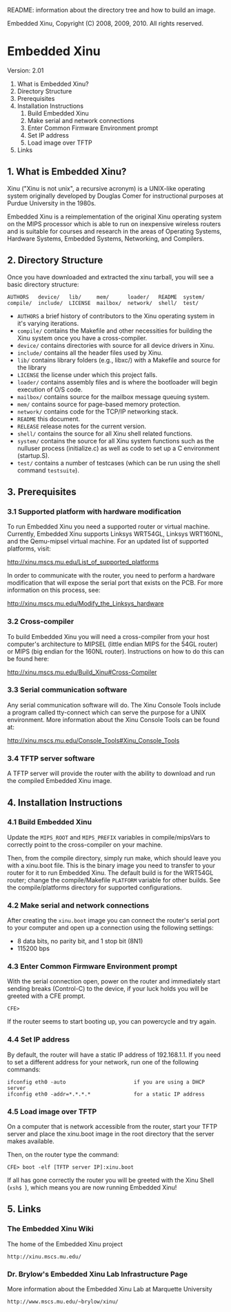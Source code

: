 README: information about the directory tree and how to build an image.

Embedded Xinu, Copyright (C) 2008, 2009, 2010.  All rights reserved.

# Embedded Xinu #

Version: 2.01

 1. What is Embedded Xinu?
 2. Directory Structure
 3. Prerequisites
 4. Installation Instructions
    1. Build Embedded Xinu
    2. Make serial and network connections
    3. Enter Common Firmware Environment prompt
    4. Set IP address
    5. Load image over TFTP
 5. Links


## 1. What is Embedded Xinu? ##

Xinu ("Xinu is not unix", a recursive acronym) is a UNIX-like operating
system originally developed by Douglas Comer for instructional purposes at
Purdue University in the 1980s.

Embedded Xinu is a reimplementation of the original Xinu operating system
on the MIPS processor which is able to run on inexpensive wireless routers
and is suitable for courses and research in the areas of Operating Systems,
Hardware Systems, Embedded Systems, Networking, and Compilers.

## 2. Directory Structure ##

Once you have downloaded and extracted the xinu tarball, you will see a
basic directory structure:

	AUTHORS   device/   lib/     mem/      loader/   README  system/
	compile/  include/  LICENSE  mailbox/  network/  shell/  test/

 * `AUTHORS`  a brief history of contributors to the Xinu operating system
              in it's varying iterations.
 * `compile/` contains the Makefile and other necessities for building the
              Xinu system once you have a cross-compiler.
 * `device/`  contains directories with source for all device drivers in Xinu.
 * `include/` contains all the header files used by Xinu.
 * `lib/`     contains library folders (e.g., libxc/) with a Makefile and 
              source for the library
 * `LICENSE`  the license under which this project falls.
 * `loader/`  contains assembly files and is where the bootloader will begin
              execution of O/S code.
 * `mailbox/` contains source for the mailbox message queuing system.
 * `mem/`     contains source for page-based memory protection.
 * `network/` contains code for the TCP/IP networking stack.
 * `README`   this document.
 * `RELEASE`  release notes for the current version.
 * `shell/`   contains the source for all Xinu shell related functions.
 * `system/`  contains the source for all Xinu system functions such as the
              nulluser process (initialize.c) as well as code to set up a C
              environment (startup.S).
 * `test/`    contains a number of testcases (which can be run using the shell
              command `testsuite`).

## 3. Prerequisites ##

### 3.1 Supported platform with hardware modification ###

To run Embedded Xinu you need a supported router or virtual machine.
Currently, Embedded Xinu supports Linksys WRT54GL, Linksys WRT160NL,
and the Qemu-mipsel virtual machine.  For an updated list
of supported platforms, visit:

http://xinu.mscs.mu.edu/List_of_supported_platforms

In order to communicate with the router, you need to perform a hardware
modification that will expose the serial port that exists on the PCB.  For
more information on this process, see:

http://xinu.mscs.mu.edu/Modify_the_Linksys_hardware

### 3.2 Cross-compiler ###

To build Embedded Xinu you will need a cross-compiler from your host
computer's architecture to MIPSEL (little endian MIPS for the 54GL router)
or MIPS (big endian for the 160NL router).  Instructions on how to do this
can be found here:

http://xinu.mscs.mu.edu/Build_Xinu#Cross-Compiler

### 3.3 Serial communication software ###

Any serial communication software will do. The Xinu Console Tools include
a program called tty-connect which can serve the purpose for a UNIX 
environment.  More information about the Xinu Console Tools can be found 
at:

http://xinu.mscs.mu.edu/Console_Tools#Xinu_Console_Tools

### 3.4 TFTP server software ###

A TFTP server will provide the router with the ability to download and run
the compiled Embedded Xinu image.  

## 4. Installation Instructions ##

### 4.1 Build Embedded Xinu ###

Update the `MIPS_ROOT` and `MIPS_PREFIX` variables in compile/mipsVars to 
correctly point to the cross-compiler on your machine.

Then, from the compile directory, simply run make, which should leave you
with a xinu.boot file.  This is the binary image you need to transfer to
your router for it to run Embedded Xinu.  The default build is for the
WRT54GL router; change the compile/Makefile `PLATFORM` variable for other
builds.  See the compile/platforms directory for supported configurations.

### 4.2 Make serial and network connections ###

After creating the `xinu.boot` image you can connect the router's serial
port to your computer and open up a connection using the following
settings:

 - 8 data bits, no parity bit, and 1 stop bit (8N1)
 - 115200 bps

### 4.3 Enter Common Firmware Environment prompt ###

With the serial connection open, power on the router and immediately start
sending breaks (Control-C) to the device, if your luck holds you will be
greeted with a CFE prompt.

    CFE>

If the router seems to start booting up, you can powercycle and try again.

### 4.4 Set IP address ###

By default, the router will have a static IP address of 192.168.1.1.  If you
need to set a different address for your network, run one of the following
commands:

    ifconfig eth0 -auto                      if you are using a DHCP server 
    ifconfig eth0 -addr=*.*.*.*              for a static IP address

### 4.5 Load image over TFTP ###

On a computer that is network accessible from the router, start your TFTP
server and place the xinu.boot image in the root directory that the server
makes available.

Then, on the router type the command:

    CFE> boot -elf [TFTP server IP]:xinu.boot

If all has gone correctly the router you will be greeted with the Xinu Shell
(`xsh$ `), which means you are now running Embedded Xinu!

## 5. Links ##

### The Embedded Xinu Wiki ###

The home of the Embedded Xinu project

    http://xinu.mscs.mu.edu/

### Dr. Brylow's Embedded Xinu Lab Infrastructure Page ###

More information about the Embedded Xinu Lab at Marquette University

    http://www.mscs.mu.edu/~brylow/xinu/


